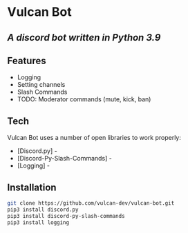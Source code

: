 # Vulcan Bot
## _A discord bot written in Python 3.9_

## Features

- Logging
- Setting channels
- Slash Commands
- TODO: Moderator commands (mute, kick, ban)

## Tech

Vulcan Bot uses a number of open libraries to work properly:

- [Discord.py] - 
- [Discord-Py-Slash-Commands] - 
- [Logging] - 

## Installation

```sh
git clone https://github.com/vulcan-dev/vulcan-bot.git
pip3 install discord.py
pip3 install discord-py-slash-commands
pip3 install logging
```